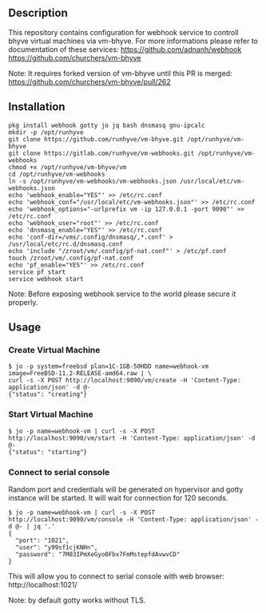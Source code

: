 ## Description

This repository contains configuration for webhook service to controll bhyve virtual machines via vm-bhyve.
For more informations please refer to documentation of these services:
https://github.com/adnanh/webhook
https://github.com/churchers/vm-bhyve 

Note: It requires forked version of vm-bhyve until this PR is merged: https://github.com/churchers/vm-bhyve/pull/262

## Installation
```
pkg install webhook gotty jo jq bash dnsmasq gnu-ipcalc
mkdir -p /opt/runhyve
git clone https://github.com/runhyve/vm-bhyve.git /opt/runhyve/vm-bhyve
git clone https://gitlab.com/runhyve/vm-webhooks.git /opt/runhyve/vm-webhooks
chmod +x /opt/runhyve/vm-bhyve/vm
cd /opt/runhyve/vm-webhooks
ln -s /opt/runhyve/vm-webhooks/vm-webhooks.json /usr/local/etc/vm-webhooks.json
echo 'webhook_enable="YES"' >> /etc/rc.conf
echo 'webhook_conf="/usr/local/etc/vm-webhooks.json"' >> /etc/rc.conf
echo 'webhook_options="-urlprefix vm -ip 127.0.0.1 -port 9090"' >> /etc/rc.conf
echo 'webhook_user="root"' >> /etc/rc.conf
echo 'dnsmasq_enable="YES"' >> /etc/rc.conf
echo 'conf-dir=/vms/.config/dnsmasq/,*.conf' > /usr/local/etc/rc.d/dnsmasq.conf
echo 'include "/zroot/vm/.config/pf-nat.conf"' > /etc/pf.conf
touch /zroot/vm/.config/pf-nat.conf
echo 'pf_enable="YES"' >> /etc/rc.conf
service pf start
service webhook start
```

Note: Before exposing webhook service to the world please secure it properly.

## Usage

### Create Virtual Machine
```
$ jo -p system=freebsd plan=1C-1GB-50HDD name=webhook-vm image=FreeBSD-11.2-RELEASE-amd64.raw | \
curl -s -X POST http://localhost:9090/vm/create -H 'Content-Type: application/json' -d @-
{"status": "creating"}
```

### Start Virtual Machine
```
$ jo -p name=webhook-vm | curl -s -X POST http://localhost:9090/vm/start -H 'Content-Type: application/json' -d @-
{"status": "starting"}
```

### Connect to serial console 

Random port and credentials will be generated on hypervisor and gotty instance will be started. It will wait for connection for 120 seconds.

```
$ jo -p name=webhook-vm | curl -s -X POST http://localhost:9090/vm/console -H 'Content-Type: application/json' -d @- | jq '.'
{
  "port": "1021",
  "user": "y99sf1cjKNHn",
  "password": "7M83IPmXeGyo0Fbx7FmMstepfdAvwvCD"
}
```

This will allow you to connect to serial console with web browser: http://localhost:1021/

Note: by default gotty works without TLS.
